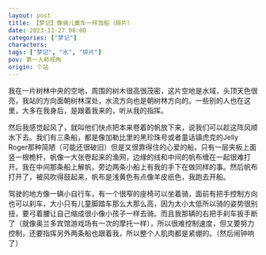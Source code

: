 ```yaml
---
layout: post
title: 【梦记】像骑儿童车一样驾船（碎片）
date: 2023-11-27 08:00
categories: ["梦记"]
characters: 
tags: ["梦记", "水", "碎片"]
pov: 第一人称视角
origin: 个站
---
```


我在一片树林中央的空地，周围的树木很高很茂密，这片空地是水域，头顶天色很亮，我站的方向面朝树林深处，水流方向也是朝树林方向的。一些别的人也在这里，大多在我身后，是跟着我来的，听从我的指挥。

然后我感觉起风了，就叫他们快点把本来卷着的帆放下来，说我们可以趁这阵风顺水下去。我们有三条船，都是像加勒比里的黑珍珠号或者童话镇虎克的Jelly Roger那种简陋（可能还很破旧）但是又很靠得住的心爱的船，只有一层夹板上面竖一根桅杆，帆像一大张卷起来的渔网，边缘的线和中间的帆布缠在一起很难打开。我在中间那条船上解帆，旁边两条小船上有我的手下在做同样的事。然后帆布打开了，被风吹得鼓起来，帆布是浅黄色有点像羊皮纸色，我跑去开船。

驾驶的地方像一辆小自行车，有一个很窄的座椅可以坐着骑，面前有把手控制方向也可以刹车，大小只有儿童脚踏车那么大那么高，因为太小太低所以骑的姿势很别扭，要弓着腰让自己缩成很小像小孩子一样去骑。而且我那辆的右把手刹车扳手断了（就像奥兰多宾馆游戏场有一次的摩托一样），所以很难控制速度，但又要努力控制，还要指挥另外两条船也跟着我，所以整个人肌肉都是紧绷的。（然后闹钟响了）
